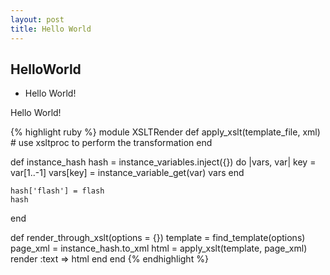 ```yaml
---
layout: post
title: Hello World
---
```


## HelloWorld

* Hello World!

Hello World!

{% highlight ruby %}
module XSLTRender
  def apply_xslt(template_file, xml)
    # use xsltproc to perform the transformation
  end

  def instance_hash
    hash = instance_variables.inject({}) do |vars, var|
      key = var[1..-1]
      vars[key] = instance_variable_get(var)
      vars
    end

    hash['flash'] = flash
    hash
  end

  def render_through_xslt(options = {})
    template = find_template(options)
    page_xml = instance_hash.to_xml
    html = apply_xslt(template, page_xml)
    render :text => html
  end
end
{% endhighlight %}

